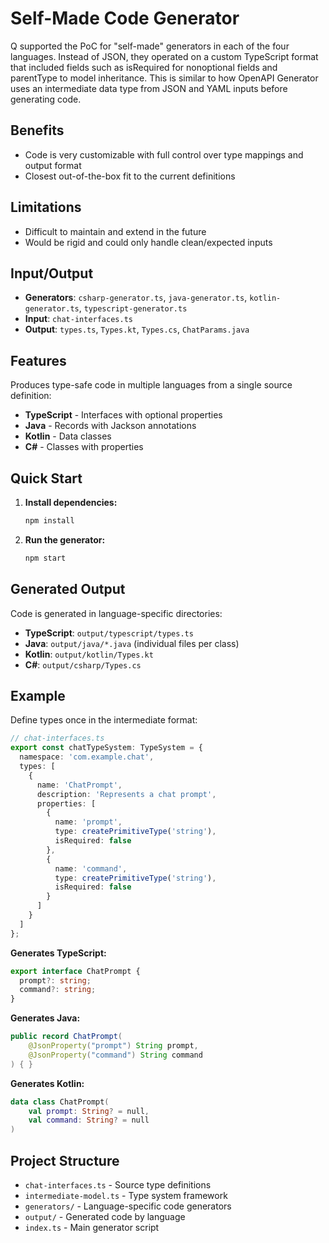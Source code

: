 # Self-Made Code Generator

Q supported the PoC for "self-made" generators in each of the four languages. Instead of JSON, they operated on a custom TypeScript format that included fields such as isRequired for nonoptional fields and parentType to model inheritance. This is similar to how OpenAPI Generator uses an intermediate data type from JSON and YAML inputs before generating code.

## Benefits
- Code is very customizable with full control over type mappings and output format
- Closest out-of-the-box fit to the current definitions

## Limitations
- Difficult to maintain and extend in the future
- Would be rigid and could only handle clean/expected inputs

## Input/Output
- **Generators**: `csharp-generator.ts`, `java-generator.ts`, `kotlin-generator.ts`, `typescript-generator.ts`
- **Input**: `chat-interfaces.ts`
- **Output**: `types.ts`, `Types.kt`, `Types.cs`, `ChatParams.java`

## Features

Produces type-safe code in multiple languages from a single source definition:
- **TypeScript** - Interfaces with optional properties
- **Java** - Records with Jackson annotations  
- **Kotlin** - Data classes
- **C#** - Classes with properties

## Quick Start

1. **Install dependencies:**
   ```bash
   npm install
   ```

2. **Run the generator:**
   ```bash
   npm start
   ```

## Generated Output

Code is generated in language-specific directories:

- **TypeScript**: `output/typescript/types.ts`
- **Java**: `output/java/*.java` (individual files per class)
- **Kotlin**: `output/kotlin/Types.kt`
- **C#**: `output/csharp/Types.cs`

## Example

Define types once in the intermediate format:

```typescript
// chat-interfaces.ts
export const chatTypeSystem: TypeSystem = {
  namespace: 'com.example.chat',
  types: [
    {
      name: 'ChatPrompt',
      description: 'Represents a chat prompt',
      properties: [
        {
          name: 'prompt',
          type: createPrimitiveType('string'),
          isRequired: false
        },
        {
          name: 'command', 
          type: createPrimitiveType('string'),
          isRequired: false
        }
      ]
    }
  ]
};
```

**Generates TypeScript:**
```typescript
export interface ChatPrompt {
  prompt?: string;
  command?: string;
}
```

**Generates Java:**
```java
public record ChatPrompt(
    @JsonProperty("prompt") String prompt,
    @JsonProperty("command") String command
) { }
```

**Generates Kotlin:**
```kotlin
data class ChatPrompt(
    val prompt: String? = null,
    val command: String? = null
)
```

## Project Structure

- `chat-interfaces.ts` - Source type definitions
- `intermediate-model.ts` - Type system framework
- `generators/` - Language-specific code generators
- `output/` - Generated code by language
- `index.ts` - Main generator script